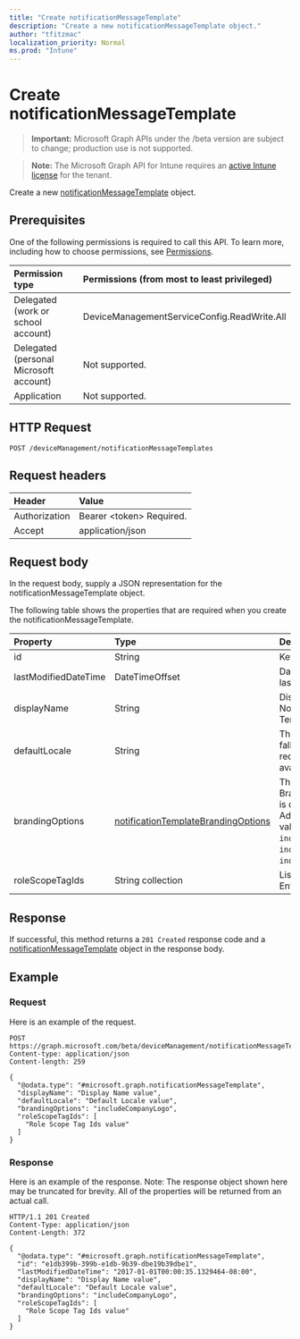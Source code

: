 ```yaml
---
title: "Create notificationMessageTemplate"
description: "Create a new notificationMessageTemplate object."
author: "tfitzmac"
localization_priority: Normal
ms.prod: "Intune"
---
```


# Create notificationMessageTemplate

> **Important:** Microsoft Graph APIs under the /beta version are subject to change; production use is not supported.

> **Note:** The Microsoft Graph API for Intune requires an [active Intune license](https://go.microsoft.com/fwlink/?linkid=839381) for the tenant.

Create a new [notificationMessageTemplate](../resources/intune-notification-notificationmessagetemplate.md) object.

## Prerequisites
One of the following permissions is required to call this API. To learn more, including how to choose permissions, see [Permissions](/graph/permissions-reference).

|Permission type|Permissions (from most to least privileged)|
|:---|:---|
|Delegated (work or school account)|DeviceManagementServiceConfig.ReadWrite.All|
|Delegated (personal Microsoft account)|Not supported.|
|Application|Not supported.|

## HTTP Request
<!-- {
  "blockType": "ignored"
}
-->
``` http
POST /deviceManagement/notificationMessageTemplates
```

## Request headers
|Header|Value|
|:---|:---|
|Authorization|Bearer &lt;token&gt; Required.|
|Accept|application/json|

## Request body
In the request body, supply a JSON representation for the notificationMessageTemplate object.

The following table shows the properties that are required when you create the notificationMessageTemplate.

|Property|Type|Description|
|:---|:---|:---|
|id|String|Key of the entity.|
|lastModifiedDateTime|DateTimeOffset|DateTime the object was last modified.|
|displayName|String|Display name for the Notification Message Template.|
|defaultLocale|String|The default locale to fallback onto when the requested locale is not available.|
|brandingOptions|[notificationTemplateBrandingOptions](../resources/intune-notification-notificationtemplatebrandingoptions.md)|The Message Template Branding Options. Branding is defined in the Intune Admin Console. Possible values are: `none`, `includeCompanyLogo`, `includeCompanyName`, `includeContactInformation`.|
|roleScopeTagIds|String collection|List of Scope Tags for this Entity instance.|



## Response
If successful, this method returns a `201 Created` response code and a [notificationMessageTemplate](../resources/intune-notification-notificationmessagetemplate.md) object in the response body.

## Example

### Request
Here is an example of the request.
``` http
POST https://graph.microsoft.com/beta/deviceManagement/notificationMessageTemplates
Content-type: application/json
Content-length: 259

{
  "@odata.type": "#microsoft.graph.notificationMessageTemplate",
  "displayName": "Display Name value",
  "defaultLocale": "Default Locale value",
  "brandingOptions": "includeCompanyLogo",
  "roleScopeTagIds": [
    "Role Scope Tag Ids value"
  ]
}
```

### Response
Here is an example of the response. Note: The response object shown here may be truncated for brevity. All of the properties will be returned from an actual call.
``` http
HTTP/1.1 201 Created
Content-Type: application/json
Content-Length: 372

{
  "@odata.type": "#microsoft.graph.notificationMessageTemplate",
  "id": "e1db399b-399b-e1db-9b39-dbe19b39dbe1",
  "lastModifiedDateTime": "2017-01-01T00:00:35.1329464-08:00",
  "displayName": "Display Name value",
  "defaultLocale": "Default Locale value",
  "brandingOptions": "includeCompanyLogo",
  "roleScopeTagIds": [
    "Role Scope Tag Ids value"
  ]
}
```




